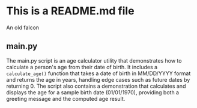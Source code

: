 # This is a README.md file

An old falcon

## main.py

The main.py script is an age calculator utility that demonstrates how to calculate a person's age from their date of birth. It includes a `calculate_age()` function that takes a date of birth in MM/DD/YYYY format and returns the age in years, handling edge cases such as future dates by returning 0. The script also contains a demonstration that calculates and displays the age for a sample birth date (01/01/1970), providing both a greeting message and the computed age result.

